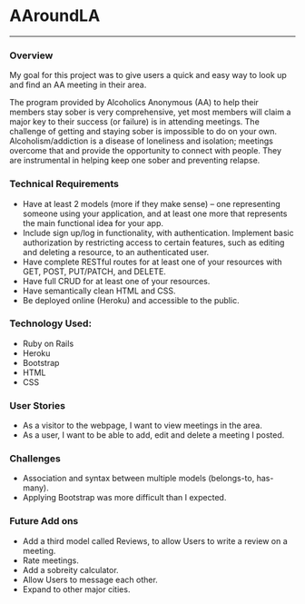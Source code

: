 # AAroundLA
----

### Overview
My goal for this project was to give users a quick and easy way to look up and find an AA meeting in their area.

The program provided by Alcoholics Anonymous (AA) to help their members stay sober is very comprehensive, yet most members will claim a major key to their success (or failure) is in attending meetings. The challenge of getting and staying sober is impossible to do on your own. Alcoholism/addiction is a disease of loneliness and isolation; meetings overcome that and provide the opportunity to connect with people. They are instrumental in helping keep one sober and preventing relapse.

### Technical Requirements
+ Have at least 2 models (more if they make sense) – one representing someone using your application, and at least one more that represents the main functional idea for your app.
+ Include sign up/log in functionality, with authentication. Implement basic authorization by restricting access to certain features, such as editing and deleting a resource, to an authenticated user.
+ Have complete RESTful routes for at least one of your resources with GET, POST, PUT/PATCH, and DELETE.
+ Have full CRUD for at least one of your resources.
+ Have semantically clean HTML and CSS.
+ Be deployed online (Heroku) and accessible to the public.

### Technology Used:
+ Ruby on Rails
+ Heroku
+ Bootstrap
+ HTML
+ CSS

### User Stories
+ As a visitor to the webpage, I want to view meetings in the area.
+ As a user, I want to be able to add, edit and delete a meeting I posted.


### Challenges
+ Association and syntax between multiple models (belongs-to, has-many).
+ Applying Bootstrap was more difficult than I expected.

### Future Add ons
+ Add a third model called Reviews, to allow Users to write a review on a meeting.
+ Rate meetings.
+ Add a sobreity calculator.
+ Allow Users to message each other.
+ Expand to other major cities.
